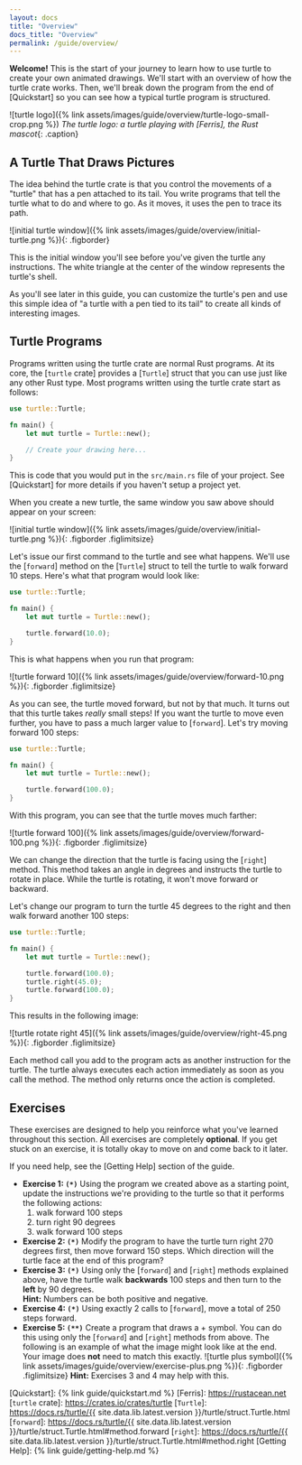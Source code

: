 ```yaml
---
layout: docs
title: "Overview"
docs_title: "Overview"
permalink: /guide/overview/
---
```


**Welcome!** This is the start of your journey to learn how to use turtle to
create your own animated drawings. We'll start with an overview of how the
turtle crate works. Then, we'll break down the program from the end of
[Quickstart] so you can see how a typical turtle program is structured.

![turtle logo]({% link assets/images/guide/overview/turtle-logo-small-crop.png %})
*The turtle logo: a turtle playing with [Ferris], the Rust mascot*{: .caption}

## A Turtle That Draws Pictures

The idea behind the turtle crate is that you control the movements of a "turtle"
that has a pen attached to its tail. You write programs that tell the turtle
what to do and where to go. As it moves, it uses the pen to trace its path.

![initial turtle window]({% link assets/images/guide/overview/initial-turtle.png %}){: .figborder}

This is the initial window you'll see before you've given the turtle any
instructions. The white triangle at the center of the window represents the
turtle's shell.

As you'll see later in this guide, you can customize the turtle's pen and use
this simple idea of "a turtle with a pen tied to its tail" to create all kinds
of interesting images.

## Turtle Programs

Programs written using the turtle crate are normal Rust programs. At its core,
the [`turtle` crate] provides a [`Turtle`] struct that you can use just like any
other Rust type. Most programs written using the turtle crate start as follows:

```rust
use turtle::Turtle;

fn main() {
    let mut turtle = Turtle::new();

    // Create your drawing here...
}
```

This is code that you would put in the `src/main.rs` file of your project. See
[Quickstart] for more details if you haven't setup a project yet.

When you create a new turtle, the same window you saw above should appear on
your screen:

![initial turtle window]({% link assets/images/guide/overview/initial-turtle.png %}){: .figborder .figlimitsize}

Let's issue our first command to the turtle and see what happens. We'll use the
[`forward`] method on the [`Turtle`] struct to tell the turtle to walk forward
10 steps. Here's what that program would look like:

```rust
use turtle::Turtle;

fn main() {
    let mut turtle = Turtle::new();

    turtle.forward(10.0);
}
```

This is what happens when you run that program:

![turtle forward 10]({% link assets/images/guide/overview/forward-10.png %}){: .figborder .figlimitsize}

As you can see, the turtle moved forward, but not by that much. It turns out
that this turtle takes _really_ small steps! If you want the turtle to move even
further, you have to pass a much larger value to [`forward`]. Let's try moving
forward 100 steps:

```rust
use turtle::Turtle;

fn main() {
    let mut turtle = Turtle::new();

    turtle.forward(100.0);
}
```

With this program, you can see that the turtle moves much farther:

![turtle forward 100]({% link assets/images/guide/overview/forward-100.png %}){: .figborder .figlimitsize}

We can change the direction that the turtle is facing using the [`right`]
method. This method takes an angle in degrees and instructs the turtle to rotate
in place. While the turtle is rotating, it won't move forward or backward.

Let's change our program to turn the turtle 45 degrees to the right and then walk
forward another 100 steps:

```rust
use turtle::Turtle;

fn main() {
    let mut turtle = Turtle::new();

    turtle.forward(100.0);
    turtle.right(45.0);
    turtle.forward(100.0);
}
```

This results in the following image:

![turtle rotate right 45]({% link assets/images/guide/overview/right-45.png %}){: .figborder .figlimitsize}

Each method call you add to the program acts as another instruction for the
turtle. The turtle always executes each action immediately as soon as you call
the method. The method only returns once the action is completed.

## Exercises

These exercises are designed to help you reinforce what you've learned
throughout this section. All exercises are completely **optional**. If you get
stuck on an exercise, it is totally okay to move on and come back to it later.

If you need help, see the [Getting Help] section of the guide.

* **Exercise 1: `(*)`** Using the program we created above as a starting point, update
  the instructions we're providing to the turtle so that it performs the
  following actions:
  1. walk forward 100 steps
  2. turn right 90 degrees
  3. walk forward 100 steps
* **Exercise 2: `(*)`** Modify the program to have the turtle turn right 270
  degrees first, then move forward 150 steps. Which direction will the turtle
  face at the end of this program?
* **Exercise 3: `(*)`** Using only the [`forward`] and [`right`] methods
  explained above, have the turtle walk **backwards** 100 steps and then turn to
  the **left** by 90 degrees.<br />
  **Hint:** Numbers can be both positive and negative.
* **Exercise 4: `(*)`** Using exactly 2 calls to [`forward`], move a total of
  250 steps forward.
* **Exercise 5: `(**)`** Create a program that draws a + symbol. You can do this
  using only the [`forward`] and [`right`] methods from above. The following
  is an example of what the image might look like at the end. Your image does
  **not** need to match this exactly.
  ![turtle plus symbol]({% link assets/images/guide/overview/exercise-plus.png %}){: .figborder .figlimitsize}
  **Hint:** Exercises 3 and 4 may help with this.

[Quickstart]: {% link guide/quickstart.md %}
[Ferris]: https://rustacean.net
[`turtle` crate]: https://crates.io/crates/turtle
[`Turtle`]: https://docs.rs/turtle/{{ site.data.lib.latest.version }}/turtle/struct.Turtle.html
[`forward`]: https://docs.rs/turtle/{{ site.data.lib.latest.version }}/turtle/struct.Turtle.html#method.forward
[`right`]: https://docs.rs/turtle/{{ site.data.lib.latest.version }}/turtle/struct.Turtle.html#method.right
[Getting Help]: {% link guide/getting-help.md %}
